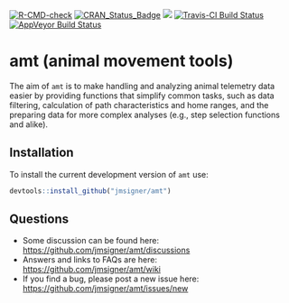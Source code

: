
<!-- README.md is generated from README.Rmd. Please edit that file -->
[![R-CMD-check](https://github.com/jmsigner/amt/workflows/R-CMD-check/badge.svg)](https://github.com/jmsigner/amt/actions)
[![CRAN\_Status\_Badge](http://www.r-pkg.org/badges/version/amt)](https://cran.r-project.org/package=amt) [![](https://cranlogs.r-pkg.org/badges/amt)](https://cran.r-project.org/package=amt) [![Travis-CI Build Status](https://travis-ci.org/jmsigner/amt.svg?branch=master)](https://travis-ci.org/jmsigner/amt) [![AppVeyor Build Status](https://ci.appveyor.com/api/projects/status/github/jmsigner/amt?branch=master&svg=true)](https://ci.appveyor.com/project/jmsigner/amt)

amt (animal movement tools)
===========================

The aim of `amt` is to make handling and analyzing animal telemetry data easier by providing functions that simplify common tasks, such as data filtering, calculation of path characteristics and home ranges, and the preparing data for more complex analyses (e.g., step selection functions and alike).

Installation
------------

To install the current development version of `amt` use:

``` r
devtools::install_github("jmsigner/amt")
```

## Questions
- Some discussion can be found here: https://github.com/jmsigner/amt/discussions
- Answers and links to FAQs are here: https://github.com/jmsigner/amt/wiki
- If you find a bug, please post a new issue here: https://github.com/jmsigner/amt/issues/new
